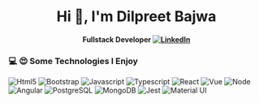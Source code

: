 <h1 align="center">Hi 👋,  I'm Dilpreet Bajwa</h1>
<h4 align="center">
  Fullstack Developer
 <a href="https://www.linkedin.com/in/bajwa-dilpreet/">
    <img
      src="https://img.shields.io/static/v1?logo=linkedin&style=flat-square&color=0072b1&label=LinkedIn&message=%E2%98%86"
      alt="LinkedIn"
    />
  </a>

  ### 💻 😍 Some Technologies I Enjoy  
  
![Html5](https://img.shields.io/badge/-HTML5-E34F26?style=flat-square&logo=html5&logoColor=white)
![Bootstrap](https://img.shields.io/badge/-bootstrap-7953b3?style=flat-square&logo=javascript&logoColor=white)
![Javascript](https://img.shields.io/badge/JavaScript-F7DF1E?style=flat-square&logo=javascript&logoColor=black)
![Typescript](https://img.shields.io/badge/TypeScript-007ACC?style=flat-square&logo=typescript&logoColor=white)
![React](https://img.shields.io/badge/React-20232A?style=flat-square&logo=react&logoColor=61DAFB)
![Vue](https://img.shields.io/badge/Vue.js-35495E?style=flat-square&logo=vue.js&logoColor=4FC08)
![Node](https://img.shields.io/badge/Node.js-43853D?style=flat-square&logo=node.js&logoColor=white)
![Angular](https://img.shields.io/badge/-Angular-DD0031?style=flat-square&logo=angular&logoColor=white)
![PostgreSQL](https://img.shields.io/badge/PostgreSQL-316192?style=flat-square&logo=postgresql&logoColor=white)
![MongoDB](https://img.shields.io/badge/MongoDB-4EA94B?style=flat-square&logo=mongodb&logoColor=white)
![Jest](https://img.shields.io/badge/-jest-be3d19?style=flat-square&logo=jest&logoColor=white)
![Material UI](https://img.shields.io/badge/Material--UI-0081CB?style=flat-square&logo=material-ui&logoColor=white)
<!--
**dilpreetbajwa/dilpreetbajwa** is a ✨ _special_ ✨ repository because its `README.md` (this file) appears on your GitHub profile.

Here are some ideas to get you started:

- 🔭 I’m currently working on ...
- 🌱 I’m currently learning ...
- 👯 I’m looking to collaborate on ...
- 🤔 I’m looking for help with ...
- 💬 Ask me about ...
- 📫 How to reach me: ...
- 😄 Pronouns: ...
- ⚡ Fun fact: ...
-->
